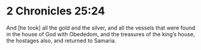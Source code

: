 # 2 Chronicles 25:24

And [he took] all the gold and the silver, and all the vessels that were found in the house of God with Obededom, and the treasures of the king’s house, the hostages also, and returned to Samaria.